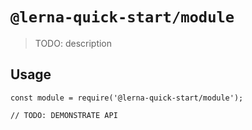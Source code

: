 # `@lerna-quick-start/module`

> TODO: description

## Usage

```
const module = require('@lerna-quick-start/module');

// TODO: DEMONSTRATE API
```
